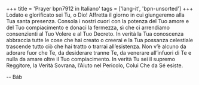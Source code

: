 +++
title = 'Prayer bpn7912 in Italiano'
tags = ['lang-it', 'bpn-unsorted']
+++
Lodato e glorificato sei Tu, o Dio! Affretta il giorno in cui giungeremo alla Tua santa presenza. Consola i nostri cuori con la potenza del Tuo amore e del Tuo compiacimento e donaci la fermezza, sì che ci arrendiamo consenzienti al Tuo Volere e al Tuo Decreto. In verità la Tua conoscenza abbraccia tutte le cose che hai creato o creerai e la Tua possanza celestiale trascende tutto ciò che hai tratto o trarrai all’esistenza. Non v’è alcuno da adorare fuor che Te, da desiderare tranne Te, da venerare all’infuori di Te e nulla da amare oltre il Tuo compiacimento.
In verità Tu sei il supremo Reggitore, la Verità Sovrana, l’Aiuto nel Pericolo, Colui Che da Sé esiste.

-- Báb
